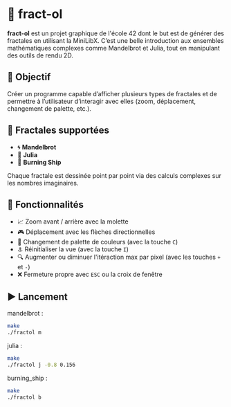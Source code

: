 # 🌌 fract-ol

**fract-ol** est un projet graphique de l'école 42 dont le but est de générer des fractales en utilisant la MiniLibX. C’est une belle introduction aux ensembles mathématiques complexes comme Mandelbrot et Julia, tout en manipulant des outils de rendu 2D.

## 🎯 Objectif

Créer un programme capable d’afficher plusieurs types de fractales et de permettre à l’utilisateur d’interagir avec elles (zoom, déplacement, changement de palette, etc.).

## 🧩 Fractales supportées

- 🌀 **Mandelbrot**
- 🌱 **Julia**
- 🌸 **Burning Ship** 

Chaque fractale est dessinée point par point via des calculs complexes sur les nombres imaginaires.

## 🧱 Fonctionnalités

- 📈 Zoom avant / arrière avec la molette
- 🎮 Déplacement avec les flèches directionnelles
- 🎨 Changement de palette de couleurs (avec la touche `C`)
- ⚓ Réinitialiser la vue (avec la touche `I`)
- 🔍 Augmenter ou diminuer l'itéraction max par pixel (avec les touches `+` et `-`)
- ❌ Fermeture propre avec `ESC` ou la croix de fenêtre

## ▶️ Lancement

mandelbrot : 
```bash
make
./fractol m
```

julia : 
```bash
make
./fractol j -0.8 0.156
```

burning_ship :
```bash
make
./fractol b
```

